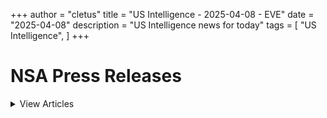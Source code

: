 +++ 
author = "cletus"
title = "US Intelligence - 2025-04-08 - EVE"
date = "2025-04-08"
description = "US Intelligence news for today"
tags = [
    "US Intelligence",
]
+++

# NSA Press Releases

<details>
<summary>View Articles</summary>
<br>

<input type='checkbox' name='article_1' value='https://www.nsa.gov/Press-Room/Press-Releases-Statements/' /> 1 - <a href='https://www.google.com/search?q=www.nsa.gov+Central+Intelligence+AgencyCentral+Intelligence+Agency' target='_blank' rel='noopener noreferrer'>Search - </a> <a href='https://12ft.io/https://www.nsa.gov/Press-Room/Press-Releases-Statements/' target='_blank' rel='noopener noreferrer'>Central Intelligence AgencyCentral Intelligence Agency</a><br>

<input type='checkbox' name='article_2' value='https://www.nsa.gov/Press-Room/Press-Releases-Statements/stories/story/dcia-welcomes-liz-lyons-as-director-of-public-affairs/' /> 2 - <a href='https://www.google.com/search?q=www.nsa.gov+DCIA+Welcomes+Liz+Lyons+as+Director+of+Public+AffairsPublished+February+18%2C+2025' target='_blank' rel='noopener noreferrer'>Search - </a> <a href='https://12ft.io/https://www.nsa.gov/Press-Room/Press-Releases-Statements/stories/story/dcia-welcomes-liz-lyons-as-director-of-public-affairs/' target='_blank' rel='noopener noreferrer'>DCIA Welcomes Liz Lyons as Director of Public AffairsPublished February 18, 2025</a><br>

<input type='checkbox' name='article_3' value='https://www.nsa.gov/Press-Room/Press-Releases-Statements/stories/story/michael-ellis-sworn-in-as-cia-deputy-director/' /> 3 - <a href='https://www.google.com/search?q=www.nsa.gov+Michael+Ellis+Sworn+in+as+CIA+Deputy+DirectorPublished+February+10%2C+2025' target='_blank' rel='noopener noreferrer'>Search - </a> <a href='https://12ft.io/https://www.nsa.gov/Press-Room/Press-Releases-Statements/stories/story/michael-ellis-sworn-in-as-cia-deputy-director/' target='_blank' rel='noopener noreferrer'>Michael Ellis Sworn in as CIA Deputy DirectorPublished February 10, 2025</a><br>

<input type='checkbox' name='article_4' value='https://www.nsa.gov/Press-Room/Press-Releases-Statements/stories/story/john-ratcliffe-sworn-in-as-cia-director/' /> 4 - <a href='https://www.google.com/search?q=www.nsa.gov+John+Ratcliffe+Sworn+in+as+CIA+DirectorPublished+January+23%2C+2025' target='_blank' rel='noopener noreferrer'>Search - </a> <a href='https://12ft.io/https://www.nsa.gov/Press-Room/Press-Releases-Statements/stories/story/john-ratcliffe-sworn-in-as-cia-director/' target='_blank' rel='noopener noreferrer'>John Ratcliffe Sworn in as CIA DirectorPublished January 23, 2025</a><br>

<input type='checkbox' name='article_5' value='https://www.nsa.gov/Press-Room/Press-Releases-Statements/stories/story/statement-by-director-burns-on-passing-of-president-carter/' /> 5 - <a href='https://www.google.com/search?q=www.nsa.gov+Statement+by+William+J.+Burns+on+Passing+of+President+Jimmy+CarterPublished+December+29%2C+2024' target='_blank' rel='noopener noreferrer'>Search - </a> <a href='https://12ft.io/https://www.nsa.gov/Press-Room/Press-Releases-Statements/stories/story/statement-by-director-burns-on-passing-of-president-carter/' target='_blank' rel='noopener noreferrer'>Statement by William J. Burns on Passing of President Jimmy CarterPublished December 29, 2024</a><br>

<input type='checkbox' name='article_6' value='https://www.nsa.gov/Press-Room/Press-Releases-Statements/stories/story/cia-posts-instructions-in-mandarin-korean-and-farsi-on-how-to-securely-contact-cia/' /> 6 - <a href='https://www.google.com/search?q=www.nsa.gov+CIA+Posts+Instructions+in+Mandarin%2C+Korean%2C+and+Farsi+on+How+to+Securely+Contact+CIAPublished+October+2%2C+2024' target='_blank' rel='noopener noreferrer'>Search - </a> <a href='https://12ft.io/https://www.nsa.gov/Press-Room/Press-Releases-Statements/stories/story/cia-posts-instructions-in-mandarin-korean-and-farsi-on-how-to-securely-contact-cia/' target='_blank' rel='noopener noreferrer'>CIA Posts Instructions in Mandarin, Korean, and Farsi on How to Securely Contact CIAPublished October 2, 2024</a><br>

<input type='checkbox' name='article_7' value='https://www.nsa.gov/Press-Room/Press-Releases-Statements/stories/story/cia-strengthening-response-to-reports-of-sexual-assault-and-sexual-harassment/' /> 7 - <a href='https://www.google.com/search?q=www.nsa.gov+CIA+Strengthening+Response+to+Reports+of+Sexual+Assault+and+Sexual+HarassmentPublished+July+2%2C+2024' target='_blank' rel='noopener noreferrer'>Search - </a> <a href='https://12ft.io/https://www.nsa.gov/Press-Room/Press-Releases-Statements/stories/story/cia-strengthening-response-to-reports-of-sexual-assault-and-sexual-harassment/' target='_blank' rel='noopener noreferrer'>CIA Strengthening Response to Reports of Sexual Assault and Sexual HarassmentPublished July 2, 2024</a><br>

<input type='checkbox' name='article_8' value='https://www.nsa.gov/Press-Room/Press-Releases-Statements/stories/story/cia-honors-fallen-officers-in-annual-ceremony-05-17-2024/' /> 8 - <a href='https://www.google.com/search?q=www.nsa.gov+CIA+Honors+Fallen+Officers+in+Annual+Ceremony+Marking+the+50th+Anniversary+of+the+Memorial+Wall%C3%A2%C2%80%C2%99s+DedicationPublished+May+17%2C+2024' target='_blank' rel='noopener noreferrer'>Search - </a> <a href='https://12ft.io/https://www.nsa.gov/Press-Room/Press-Releases-Statements/stories/story/cia-honors-fallen-officers-in-annual-ceremony-05-17-2024/' target='_blank' rel='noopener noreferrer'>CIA Honors Fallen Officers in Annual Ceremony Marking the 50th Anniversary of the Memorial Wallâs DedicationPublished May 17, 2024</a><br>

<input type='checkbox' name='article_9' value='https://www.nsa.gov/Press-Room/Press-Releases-Statements/stories/story/ic-osint-strategy-rollout/' /> 9 - <a href='https://www.google.com/search?q=www.nsa.gov+IC+OSINT+Strategy+RolloutPublished+March+8%2C+2024' target='_blank' rel='noopener noreferrer'>Search - </a> <a href='https://12ft.io/https://www.nsa.gov/Press-Room/Press-Releases-Statements/stories/story/ic-osint-strategy-rollout/' target='_blank' rel='noopener noreferrer'>IC OSINT Strategy RolloutPublished March 8, 2024</a><br>

<input type='checkbox' name='article_10' value='https://www.nsa.gov/Press-Room/Press-Releases-Statements/stories/story/cia-showcases-tech-business-and-career-opportunities-at-sxsw/' /> 10 - <a href='https://www.google.com/search?q=www.nsa.gov+CIA+Showcases+Tech%2C+Business%2C+and+Career+Opportunities+at+SXSWPublished+March+7%2C+2024' target='_blank' rel='noopener noreferrer'>Search - </a> <a href='https://12ft.io/https://www.nsa.gov/Press-Room/Press-Releases-Statements/stories/story/cia-showcases-tech-business-and-career-opportunities-at-sxsw/' target='_blank' rel='noopener noreferrer'>CIA Showcases Tech, Business, and Career Opportunities at SXSWPublished March 7, 2024</a><br>

<input type='checkbox' name='article_11' value='https://www.nsa.gov/Press-Room/Press-Releases-Statements/stories/story/cia-names-juliane-gallina-as-deputy-director-for-digital-innovation/' /> 11 - <a href='https://www.google.com/search?q=www.nsa.gov+CIA+Names+Juliane+Gallina+as+Deputy+Director+for+Digital+InnovationPublished+February+7%2C+2024' target='_blank' rel='noopener noreferrer'>Search - </a> <a href='https://12ft.io/https://www.nsa.gov/Press-Room/Press-Releases-Statements/stories/story/cia-names-juliane-gallina-as-deputy-director-for-digital-innovation/' target='_blank' rel='noopener noreferrer'>CIA Names Juliane Gallina as Deputy Director for Digital InnovationPublished February 7, 2024</a><br>

<input type='checkbox' name='article_12' value='https://www.nsa.gov/Press-Room/Press-Releases-Statements/stories/story/statement-by-william-j-burns-on-the-passing-of-senator-dianne-feinstein/' /> 12 - <a href='https://www.google.com/search?q=www.nsa.gov+Statement+by+William+J.+Burns+on+the+Passing+of+Senator+Dianne+FeinsteinPublished+September+29%2C+2023' target='_blank' rel='noopener noreferrer'>Search - </a> <a href='https://12ft.io/https://www.nsa.gov/Press-Room/Press-Releases-Statements/stories/story/statement-by-william-j-burns-on-the-passing-of-senator-dianne-feinstein/' target='_blank' rel='noopener noreferrer'>Statement by William J. Burns on the Passing of Senator Dianne FeinsteinPublished September 29, 2023</a><br>

<input type='checkbox' name='article_13' value='https://www.nsa.gov/Press-Room/Press-Releases-Statements/stories/story/statement-by-cia-director-william-j-burns-on-invitation-to-join-cabinet/' /> 13 - <a href='https://www.google.com/search?q=www.nsa.gov+Statement+By+CIA+Director+William+J.+Burns+on+Invitation+to+Join+CabinetPublished+July+21%2C+2023' target='_blank' rel='noopener noreferrer'>Search - </a> <a href='https://12ft.io/https://www.nsa.gov/Press-Room/Press-Releases-Statements/stories/story/statement-by-cia-director-william-j-burns-on-invitation-to-join-cabinet/' target='_blank' rel='noopener noreferrer'>Statement By CIA Director William J. Burns on Invitation to Join CabinetPublished July 21, 2023</a><br>

<input type='checkbox' name='article_14' value='https://www.nsa.gov/Press-Room/Press-Releases-Statements/resources/csi/' /> 14 - <a href='https://www.google.com/search?q=www.nsa.gov+Center+for+the+Study+of+Intelligence+%28CSI%29' target='_blank' rel='noopener noreferrer'>Search - </a> <a href='https://12ft.io/https://www.nsa.gov/Press-Room/Press-Releases-Statements/resources/csi/' target='_blank' rel='noopener noreferrer'>Center for the Study of Intelligence (CSI)</a><br>

<input type='checkbox' name='article_15' value='https://www.nsa.gov/Press-Room/Press-Releases-Statements/identify-and-arrest/287g' /> 15 - <a href='https://www.google.com/search?q=www.nsa.gov+Immigration+Authority+Delegation+Program+287%28g%29' target='_blank' rel='noopener noreferrer'>Search - </a> <a href='https://12ft.io/https://www.nsa.gov/Press-Room/Press-Releases-Statements/identify-and-arrest/287g' target='_blank' rel='noopener noreferrer'>Immigration Authority Delegation Program 287(g)</a><br>

<input type='checkbox' name='article_16' value='https://www.nsa.gov/Press-Room/Press-Releases-Statements/check-in' /> 16 - <a href='https://www.google.com/search?q=www.nsa.gov+Learn+more+abouthow+to+check+inwith+a+localICE+office' target='_blank' rel='noopener noreferrer'>Search - </a> <a href='https://12ft.io/https://www.nsa.gov/Press-Room/Press-Releases-Statements/check-in' target='_blank' rel='noopener noreferrer'>Learn more abouthow to check inwith a localICE office</a><br>

<input type='checkbox' name='article_17' value='https://www.nsa.gov/Press-Room/Press-Releases-Statements/about-ice/hsi/priorities/upholding-fairness-in-global-trade' /> 17 - <a href='https://www.google.com/search?q=www.nsa.gov+Upholding+Fairness+in+Global+Trade' target='_blank' rel='noopener noreferrer'>Search - </a> <a href='https://12ft.io/https://www.nsa.gov/Press-Room/Press-Releases-Statements/about-ice/hsi/priorities/upholding-fairness-in-global-trade' target='_blank' rel='noopener noreferrer'>Upholding Fairness in Global Trade</a><br>

<input type='checkbox' name='article_18' value='https://www.nsa.gov/Press-Room/Press-Releases-Statements/news/releases/ice-removes-mexican-national-convicted-child-molestation' /> 18 - <a href='https://www.google.com/search?q=www.nsa.gov+ICE+removes+Mexican+national+convicted+of+child+molestation' target='_blank' rel='noopener noreferrer'>Search - </a> <a href='https://12ft.io/https://www.nsa.gov/Press-Room/Press-Releases-Statements/news/releases/ice-removes-mexican-national-convicted-child-molestation' target='_blank' rel='noopener noreferrer'>ICE removes Mexican national convicted of child molestation</a><br>

<input type='checkbox' name='article_19' value='https://www.nsa.gov/Press-Room/Press-Releases-Statements/news/releases/ice-atlanta-announces-results-multiagency-operations-across-georgia' /> 19 - <a href='https://www.google.com/search?q=www.nsa.gov+ICE+Atlanta+announces+results+of+multiagency+operations+across+Georgia' target='_blank' rel='noopener noreferrer'>Search - </a> <a href='https://12ft.io/https://www.nsa.gov/Press-Room/Press-Releases-Statements/news/releases/ice-atlanta-announces-results-multiagency-operations-across-georgia' target='_blank' rel='noopener noreferrer'>ICE Atlanta announces results of multiagency operations across Georgia</a><br>

<input type='checkbox' name='article_20' value='https://www.nsa.gov/Press-Room/Press-Releases-Statements/news/releases/ice-removes-criminal-alien-wanted-drug-trafficking-costa-rica' /> 20 - <a href='https://www.google.com/search?q=www.nsa.gov+ICE+removes+criminal+alien+wanted+for+drug+trafficking+in+Costa+Rica' target='_blank' rel='noopener noreferrer'>Search - </a> <a href='https://12ft.io/https://www.nsa.gov/Press-Room/Press-Releases-Statements/news/releases/ice-removes-criminal-alien-wanted-drug-trafficking-costa-rica' target='_blank' rel='noopener noreferrer'>ICE removes criminal alien wanted for drug trafficking in Costa Rica</a><br>

<input type='checkbox' name='article_21' value='https://www.nsa.gov/Press-Room/Press-Releases-Statements/news/releases/ice-arrests-guatemalan-national-new-york-city-convicted-sexual-battery-child' /> 21 - <a href='https://www.google.com/search?q=www.nsa.gov+ICE+arrests+Guatemalan+national+in+New+York+City+convicted+of+sexual+battery+of+a+child' target='_blank' rel='noopener noreferrer'>Search - </a> <a href='https://12ft.io/https://www.nsa.gov/Press-Room/Press-Releases-Statements/news/releases/ice-arrests-guatemalan-national-new-york-city-convicted-sexual-battery-child' target='_blank' rel='noopener noreferrer'>ICE arrests Guatemalan national in New York City convicted of sexual battery of a child</a><br>

<input type='checkbox' name='article_22' value='https://www.nsa.gov/Press-Room/Press-Releases-Statements/news/releases/ice-federal-partners-arrest-illegal-guatemalan-sex-offender-northern-virginia' /> 22 - <a href='https://www.google.com/search?q=www.nsa.gov+ICE%2C+federal+partners+arrest+illegal+Guatemalan+sex+offender+in+Northern+Virginia' target='_blank' rel='noopener noreferrer'>Search - </a> <a href='https://12ft.io/https://www.nsa.gov/Press-Room/Press-Releases-Statements/news/releases/ice-federal-partners-arrest-illegal-guatemalan-sex-offender-northern-virginia' target='_blank' rel='noopener noreferrer'>ICE, federal partners arrest illegal Guatemalan sex offender in Northern Virginia</a><br>

<input type='checkbox' name='article_23' value='https://www.nsa.gov/Press-Room/Press-Releases-Statements/news/releases/ice-arrests-previously-deported-mexican-national-okla-convicted-homicide-his-own' /> 23 - <a href='https://www.google.com/search?q=www.nsa.gov+ICE+arrests+previously+deported+Mexican+national+in+Okla.%2C+convicted+of+the+homicide+of+his+own+child' target='_blank' rel='noopener noreferrer'>Search - </a> <a href='https://12ft.io/https://www.nsa.gov/Press-Room/Press-Releases-Statements/news/releases/ice-arrests-previously-deported-mexican-national-okla-convicted-homicide-his-own' target='_blank' rel='noopener noreferrer'>ICE arrests previously deported Mexican national in Okla., convicted of the homicide of his own child</a><br>

<input type='checkbox' name='article_24' value='https://www.nsa.gov/Press-Room/Press-Releases-Statements/news/releases/illegal-aliens-mexico-sentenced-illegal-reentry-us' /> 24 - <a href='https://www.google.com/search?q=www.nsa.gov+Illegal+aliens+from+Mexico+sentenced+for+illegal+reentry+into+the+US' target='_blank' rel='noopener noreferrer'>Search - </a> <a href='https://12ft.io/https://www.nsa.gov/Press-Room/Press-Releases-Statements/news/releases/illegal-aliens-mexico-sentenced-illegal-reentry-us' target='_blank' rel='noopener noreferrer'>Illegal aliens from Mexico sentenced for illegal reentry into the US</a><br>

<input type='checkbox' name='article_25' value='https://www.nsa.gov/Press-Room/Press-Releases-Statements/news/releases/ice-law-enforcement-partners-arrest-ms-13-gang-member-virginia-wanted-el-salvador' /> 25 - <a href='https://www.google.com/search?q=www.nsa.gov+ICE%2C+law+enforcement+partners+arrest+MS-13+gang+member+in+Virginia%2C+wanted+in+El+Salvador+for+extortion%2C+blackmail%2C+terrorist+affiliation' target='_blank' rel='noopener noreferrer'>Search - </a> <a href='https://12ft.io/https://www.nsa.gov/Press-Room/Press-Releases-Statements/news/releases/ice-law-enforcement-partners-arrest-ms-13-gang-member-virginia-wanted-el-salvador' target='_blank' rel='noopener noreferrer'>ICE, law enforcement partners arrest MS-13 gang member in Virginia, wanted in El Salvador for extortion, blackmail, terrorist affiliation</a><br>

<input type='checkbox' name='article_26' value='https://www.nsa.gov/Press-Room/Press-Releases-Statements/news/releases/ice-boston-arrests-guatemalan-alien-charged-assaulting-child-injury-massachusetts' /> 26 - <a href='https://www.google.com/search?q=www.nsa.gov+ICE+Boston+arrests+Guatemalan+alien+charged+with+assaulting+child+with+injury+in+Massachusetts' target='_blank' rel='noopener noreferrer'>Search - </a> <a href='https://12ft.io/https://www.nsa.gov/Press-Room/Press-Releases-Statements/news/releases/ice-boston-arrests-guatemalan-alien-charged-assaulting-child-injury-massachusetts' target='_blank' rel='noopener noreferrer'>ICE Boston arrests Guatemalan alien charged with assaulting child with injury in Massachusetts</a><br>

<input type='checkbox' name='article_27' value='https://www.nsa.gov/Press-Room/Press-Releases-Statements/news/releases/ice-federal-partners-arrest-alien-fugitive-wanted-homicide-dominican-republic' /> 27 - <a href='https://www.google.com/search?q=www.nsa.gov+ICE%2C+federal+partners+arrest+alien+fugitive+wanted+for+homicide+in+Dominican+Republic' target='_blank' rel='noopener noreferrer'>Search - </a> <a href='https://12ft.io/https://www.nsa.gov/Press-Room/Press-Releases-Statements/news/releases/ice-federal-partners-arrest-alien-fugitive-wanted-homicide-dominican-republic' target='_blank' rel='noopener noreferrer'>ICE, federal partners arrest alien fugitive wanted for homicide in Dominican Republic</a><br>

<input type='checkbox' name='article_28' value='https://www.nsa.gov/Press-Room/Press-Releases-Statements/news/releases/irish-national-charged-multistate-home-repair-fraud-scheme' /> 28 - <a href='https://www.google.com/search?q=www.nsa.gov+Irish+national+charged+in+multistate+home+repair+fraud+scheme' target='_blank' rel='noopener noreferrer'>Search - </a> <a href='https://12ft.io/https://www.nsa.gov/Press-Room/Press-Releases-Statements/news/releases/irish-national-charged-multistate-home-repair-fraud-scheme' target='_blank' rel='noopener noreferrer'>Irish national charged in multistate home repair fraud scheme</a><br>

<input type='checkbox' name='article_29' value='https://www.nsa.gov/Press-Room/Press-Releases-Statements/news/releases/ice-washington-dc-investigation-results-14-year-prison-sentence-jamaican-national' /> 29 - <a href='https://www.google.com/search?q=www.nsa.gov+ICE+Washington%2C+D.C.+investigation+results+in+14-year+prison+sentence+for+Jamaican+national+drug+trafficking+case' target='_blank' rel='noopener noreferrer'>Search - </a> <a href='https://12ft.io/https://www.nsa.gov/Press-Room/Press-Releases-Statements/news/releases/ice-washington-dc-investigation-results-14-year-prison-sentence-jamaican-national' target='_blank' rel='noopener noreferrer'>ICE Washington, D.C. investigation results in 14-year prison sentence for Jamaican national drug trafficking case</a><br>

<input type='checkbox' name='article_30' value='https://www.nsa.gov/Press-Room/Press-Releases-Statements/news/releases/ice-atlanta-unveils-results-labor-trafficking-operation' /> 30 - <a href='https://www.google.com/search?q=www.nsa.gov+ICE+Atlanta+unveils+results+of+labor+trafficking+operation' target='_blank' rel='noopener noreferrer'>Search - </a> <a href='https://12ft.io/https://www.nsa.gov/Press-Room/Press-Releases-Statements/news/releases/ice-atlanta-unveils-results-labor-trafficking-operation' target='_blank' rel='noopener noreferrer'>ICE Atlanta unveils results of labor trafficking operation</a><br>

<input type='checkbox' name='article_31' value='https://www.nsa.gov/Press-Room/Press-Releases-Statements/news/releases/16-charged-sweeping-houston-based-multimillion-dollar-illegal-gambling-money' /> 31 - <a href='https://www.google.com/search?q=www.nsa.gov+16+charged+in+sweeping+Houston-based+multimillion-dollar+illegal+gambling%2C+money+laundering+conspiracy' target='_blank' rel='noopener noreferrer'>Search - </a> <a href='https://12ft.io/https://www.nsa.gov/Press-Room/Press-Releases-Statements/news/releases/16-charged-sweeping-houston-based-multimillion-dollar-illegal-gambling-money' target='_blank' rel='noopener noreferrer'>16 charged in sweeping Houston-based multimillion-dollar illegal gambling, money laundering conspiracy</a><br>

<input type='checkbox' name='article_32' value='https://www.nsa.gov/Press-Room/Press-Releases-Statements/news/releases/little-league-coach-sentenced-10-years-attempting-meet-13-year-old-child-engage' /> 32 - <a href='https://www.google.com/search?q=www.nsa.gov+Little+league+coach+sentenced+to+10+years+for+attempting+to+meet+a+13-year-old+child+to+engage+in+sexual+activity' target='_blank' rel='noopener noreferrer'>Search - </a> <a href='https://12ft.io/https://www.nsa.gov/Press-Room/Press-Releases-Statements/news/releases/little-league-coach-sentenced-10-years-attempting-meet-13-year-old-child-engage' target='_blank' rel='noopener noreferrer'>Little league coach sentenced to 10 years for attempting to meet a 13-year-old child to engage in sexual activity</a><br>

<input type='checkbox' name='article_33' value='https://www.nsa.gov/Press-Room/Press-Releases-Statements/news/releases/ice-arrests-guatemalan-alien-convicted-attempted-murder' /> 33 - <a href='https://www.google.com/search?q=www.nsa.gov+ICE+arrests+Guatemalan+alien+convicted+of+attempted+murder' target='_blank' rel='noopener noreferrer'>Search - </a> <a href='https://12ft.io/https://www.nsa.gov/Press-Room/Press-Releases-Statements/news/releases/ice-arrests-guatemalan-alien-convicted-attempted-murder' target='_blank' rel='noopener noreferrer'>ICE arrests Guatemalan alien convicted of attempted murder</a><br>

<input type='checkbox' name='article_34' value='https://www.nsa.gov/Press-Room/Press-Releases-Statements/news/releases/ice-boston-arrests-alien-fugitive-wanted-homicide-dominican-republic' /> 34 - <a href='https://www.google.com/search?q=www.nsa.gov+ICE+Boston+arrests+alien+fugitive+wanted+for+homicide+in+Dominican+Republic' target='_blank' rel='noopener noreferrer'>Search - </a> <a href='https://12ft.io/https://www.nsa.gov/Press-Room/Press-Releases-Statements/news/releases/ice-boston-arrests-alien-fugitive-wanted-homicide-dominican-republic' target='_blank' rel='noopener noreferrer'>ICE Boston arrests alien fugitive wanted for homicide in Dominican Republic</a><br>

<input type='checkbox' name='article_35' value='https://www.nsa.gov/Press-Room/Press-Releases-Statements/news/releases/ice-houston-removes-honduran-fugitive-wanted-murder' /> 35 - <a href='https://www.google.com/search?q=www.nsa.gov+ICE+Houston+removes+Honduran+fugitive+wanted+for+murder' target='_blank' rel='noopener noreferrer'>Search - </a> <a href='https://12ft.io/https://www.nsa.gov/Press-Room/Press-Releases-Statements/news/releases/ice-houston-removes-honduran-fugitive-wanted-murder' target='_blank' rel='noopener noreferrer'>ICE Houston removes Honduran fugitive wanted for murder</a><br>

<input type='checkbox' name='article_36' value='https://www.nsa.gov/Press-Room/Press-Releases-Statements/news/releases/ice-federal-partners-arrest-133-alien-offenders-during-enhanced-operation-new-york' /> 36 - <a href='https://www.google.com/search?q=www.nsa.gov+ICE%2C+federal+partners+arrest+133+alien+offenders+during+enhanced+operation+in+New+York' target='_blank' rel='noopener noreferrer'>Search - </a> <a href='https://12ft.io/https://www.nsa.gov/Press-Room/Press-Releases-Statements/news/releases/ice-federal-partners-arrest-133-alien-offenders-during-enhanced-operation-new-york' target='_blank' rel='noopener noreferrer'>ICE, federal partners arrest 133 alien offenders during enhanced operation in New York</a><br>

<input type='checkbox' name='article_37' value='https://www.nsa.gov/Press-Room/Press-Releases-Statements/news/releases/ice-boston-arrests-dominican-alien-charged-assault-rape-strangulation-massachusetts' /> 37 - <a href='https://www.google.com/search?q=www.nsa.gov+ICE+Boston+arrests+Dominican+alien+charged+with+assault+to+rape%2C+strangulation+of+a+Massachusetts+resident' target='_blank' rel='noopener noreferrer'>Search - </a> <a href='https://12ft.io/https://www.nsa.gov/Press-Room/Press-Releases-Statements/news/releases/ice-boston-arrests-dominican-alien-charged-assault-rape-strangulation-massachusetts' target='_blank' rel='noopener noreferrer'>ICE Boston arrests Dominican alien charged with assault to rape, strangulation of a Massachusetts resident</a><br>

<input type='checkbox' name='article_38' value='https://www.nsa.gov/Press-Room/Press-Releases-Statements/news/releases/ice-removes-criminal-illegal-alien-wanted-rape-ecuador' /> 38 - <a href='https://www.google.com/search?q=www.nsa.gov+ICE+removes+criminal+illegal+alien+wanted+for+rape+in+Ecuador' target='_blank' rel='noopener noreferrer'>Search - </a> <a href='https://12ft.io/https://www.nsa.gov/Press-Room/Press-Releases-Statements/news/releases/ice-removes-criminal-illegal-alien-wanted-rape-ecuador' target='_blank' rel='noopener noreferrer'>ICE removes criminal illegal alien wanted for rape in Ecuador</a><br>

<input type='checkbox' name='article_39' value='https://www.nsa.gov/Press-Room/Press-Releases-Statements/news/releases/former-puerto-rico-police-officer-sentenced-child-exploitation-following-ice-san-juan' /> 39 - <a href='https://www.google.com/search?q=www.nsa.gov+Former+Puerto+Rico+police+officer+sentenced+for+child+exploitation+following+ICE+San+Juan+investigation' target='_blank' rel='noopener noreferrer'>Search - </a> <a href='https://12ft.io/https://www.nsa.gov/Press-Room/Press-Releases-Statements/news/releases/former-puerto-rico-police-officer-sentenced-child-exploitation-following-ice-san-juan' target='_blank' rel='noopener noreferrer'>Former Puerto Rico police officer sentenced for child exploitation following ICE San Juan investigation</a><br>

<input type='checkbox' name='article_40' value='https://www.nsa.gov/Press-Room/Press-Releases-Statements/news/releases/tucson-sex-offender-indicted-naturalization-fraud-following-ice-arizona-investigation' /> 40 - <a href='https://www.google.com/search?q=www.nsa.gov+Tucson+sex+offender+indicted+for+naturalization+fraud+following+ICE+Arizona+investigation' target='_blank' rel='noopener noreferrer'>Search - </a> <a href='https://12ft.io/https://www.nsa.gov/Press-Room/Press-Releases-Statements/news/releases/tucson-sex-offender-indicted-naturalization-fraud-following-ice-arizona-investigation' target='_blank' rel='noopener noreferrer'>Tucson sex offender indicted for naturalization fraud following ICE Arizona investigation</a><br>

<input type='checkbox' name='article_41' value='https://www.nsa.gov/Press-Room/Press-Releases-Statements/news/releases/previously-convicted-sex-offender-sentenced-federal-prison-child-pornography-charges' /> 41 - <a href='https://www.google.com/search?q=www.nsa.gov+Previously+convicted+sex+offender+sentenced+to+federal+prison+for+child+pornography+charges%2C+following+ICE+investigation' target='_blank' rel='noopener noreferrer'>Search - </a> <a href='https://12ft.io/https://www.nsa.gov/Press-Room/Press-Releases-Statements/news/releases/previously-convicted-sex-offender-sentenced-federal-prison-child-pornography-charges' target='_blank' rel='noopener noreferrer'>Previously convicted sex offender sentenced to federal prison for child pornography charges, following ICE investigation</a><br>

<input type='checkbox' name='article_42' value='https://www.nsa.gov/Press-Room/Press-Releases-Statements/news/releases/human-smuggling-coordinator-sentenced-following-ice-arizona-law-enforcement-partner' /> 42 - <a href='https://www.google.com/search?q=www.nsa.gov+Human+smuggling+coordinator+sentenced+following+ICE+Arizona%2C+law+enforcement+partner+investigation' target='_blank' rel='noopener noreferrer'>Search - </a> <a href='https://12ft.io/https://www.nsa.gov/Press-Room/Press-Releases-Statements/news/releases/human-smuggling-coordinator-sentenced-following-ice-arizona-law-enforcement-partner' target='_blank' rel='noopener noreferrer'>Human smuggling coordinator sentenced following ICE Arizona, law enforcement partner investigation</a><br>

<input type='checkbox' name='article_43' value='https://www.nsa.gov/Press-Room/Press-Releases-Statements/multimedia#useGuide' /> 43 - <a href='https://www.google.com/search?q=www.nsa.gov+Information+on+Photo%2C+Video+and+Audio+Use+Guidelines' target='_blank' rel='noopener noreferrer'>Search - </a> <a href='https://12ft.io/https://www.nsa.gov/Press-Room/Press-Releases-Statements/multimedia#useGuide' target='_blank' rel='noopener noreferrer'>Information on Photo, Video and Audio Use Guidelines</a><br>

<input type='checkbox' name='article_44' value='https://www.nsa.gov/Press-Room/Press-Releases-Statements/arson/advanced-fire-and-arson-training-complex' /> 44 - <a href='https://www.google.com/search?q=www.nsa.gov+Certified+fire+and+arson+training' target='_blank' rel='noopener noreferrer'>Search - </a> <a href='https://12ft.io/https://www.nsa.gov/Press-Room/Press-Releases-Statements/arson/advanced-fire-and-arson-training-complex' target='_blank' rel='noopener noreferrer'>Certified fire and arson training</a><br>

<input type='checkbox' name='article_45' value='https://www.nsa.gov/Press-Room/Press-Releases-Statements/alcohol-tobacco/prevent-all-cigarette-trafficking-pact-act' /> 45 - <a href='https://www.google.com/search?q=www.nsa.gov+Prevent+all+cigarette+trafficking+%28PACT%29+act' target='_blank' rel='noopener noreferrer'>Search - </a> <a href='https://12ft.io/https://www.nsa.gov/Press-Room/Press-Releases-Statements/alcohol-tobacco/prevent-all-cigarette-trafficking-pact-act' target='_blank' rel='noopener noreferrer'>Prevent all cigarette trafficking (PACT) act</a><br>

<input type='checkbox' name='article_46' value='https://www.nsa.gov/Press-Room/Press-Releases-Statements/alcohol-tobacco/prevent-all-cigarette-trafficking-pact-act/tobacco-sellers-reporting-shipping-and-tax-compliance-requirements' /> 46 - <a href='https://www.google.com/search?q=www.nsa.gov+Reporting%2C+shipping+and+tax+compliance+requirements' target='_blank' rel='noopener noreferrer'>Search - </a> <a href='https://12ft.io/https://www.nsa.gov/Press-Room/Press-Releases-Statements/alcohol-tobacco/prevent-all-cigarette-trafficking-pact-act/tobacco-sellers-reporting-shipping-and-tax-compliance-requirements' target='_blank' rel='noopener noreferrer'>Reporting, shipping and tax compliance requirements</a><br>

<input type='checkbox' name='article_47' value='https://www.nsa.gov/Press-Room/Press-Releases-Statements/alcohol-tobacco/contraband-cigarette-trafficking-act' /> 47 - <a href='https://www.google.com/search?q=www.nsa.gov+Contraband+Cigarette+Trafficking+Act+%28CCTA%29' target='_blank' rel='noopener noreferrer'>Search - </a> <a href='https://12ft.io/https://www.nsa.gov/Press-Room/Press-Releases-Statements/alcohol-tobacco/contraband-cigarette-trafficking-act' target='_blank' rel='noopener noreferrer'>Contraband Cigarette Trafficking Act (CCTA)</a><br>

<input type='checkbox' name='article_48' value='https://www.nsa.gov/Press-Room/Press-Releases-Statements/alcohol-tobacco/contraband-cigarette-trafficking-act/contraband-cigarette-trafficking-act-ccta-reporting-compliance-and-tax-requirements' /> 48 - <a href='https://www.google.com/search?q=www.nsa.gov+CCTA+Reporting%2C+Compliance+and+Tax+Requirements' target='_blank' rel='noopener noreferrer'>Search - </a> <a href='https://12ft.io/https://www.nsa.gov/Press-Room/Press-Releases-Statements/alcohol-tobacco/contraband-cigarette-trafficking-act/contraband-cigarette-trafficking-act-ccta-reporting-compliance-and-tax-requirements' target='_blank' rel='noopener noreferrer'>CCTA Reporting, Compliance and Tax Requirements</a><br>

<input type='checkbox' name='article_49' value='https://www.nsa.gov/Press-Room/Press-Releases-Statements/news/press-releases/atf-announces-2025-ravens-challenge-interoperability-explosives-exercises' /> 49 - <a href='https://www.google.com/search?q=www.nsa.gov+ATF+Announces+2025+Raven%E2%80%99s+Challenge+Interoperability+Explosives+Exercises' target='_blank' rel='noopener noreferrer'>Search - </a> <a href='https://12ft.io/https://www.nsa.gov/Press-Room/Press-Releases-Statements/news/press-releases/atf-announces-2025-ravens-challenge-interoperability-explosives-exercises' target='_blank' rel='noopener noreferrer'>ATF Announces 2025 Raven’s Challenge Interoperability Explosives Exercises</a><br>

<input type='checkbox' name='article_50' value='https://www.nsa.gov/Press-Room/Press-Releases-Statements/news/press-releases/doj-atf-repeal-ffl-inspection-policy-and-begin-review-two-final-rules' /> 50 - <a href='https://www.google.com/search?q=www.nsa.gov+DOJ%2C+ATF+Repeal+FFL+Inspection+Policy+and+Begin+Review+of+Two+Final+Rules' target='_blank' rel='noopener noreferrer'>Search - </a> <a href='https://12ft.io/https://www.nsa.gov/Press-Room/Press-Releases-Statements/news/press-releases/doj-atf-repeal-ffl-inspection-policy-and-begin-review-two-final-rules' target='_blank' rel='noopener noreferrer'>DOJ, ATF Repeal FFL Inspection Policy and Begin Review of Two Final Rules</a><br>

</details>

